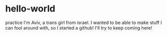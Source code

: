 # hello-world
practice
I'm Aviv, a trans girl from israel. 
I wanted to be able to make stuff I can fool around with, so I started a github!
I'll try to keep coming here!

